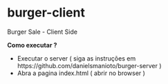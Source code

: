 # burger-client
Burger Sale - Client Side

<b>Como executar ?</b>
<ul>
  <li>Executar o server ( siga as instruções em https://github.com/danielsmanioto/burger-server )</li>
  <li>Abra a pagina index.html ( abrir no browser )
</ul>



